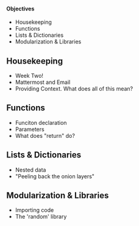 #### Objectives
-   Housekeeping
-   Functions
-   Lists & Dictionaries
-   Modularization & Libraries

## Housekeeping
-   Week Two!
-   Mattermost and Email
-   Providing Context. What does all of this mean?

## Functions
-   Funciton declaration
-   Parameters
-   What does "return" do?

## Lists & Dictionaries
-   Nested data
-   "Peeling back the onion layers"

## Modularization & Libraries
-   Importing code
-   The 'random' library